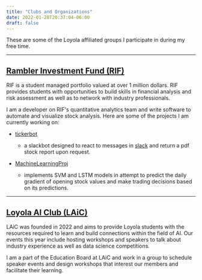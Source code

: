 ```yaml
---
title: "Clubs and Organizations"
date: 2022-01-28T20:37:04-06:00
draft: false
---
```


These are some of the Loyola affiliated groups I participate in during my free time.  

---

## [Rambler Investment Fund (RIF)](https://www.ramblerfund.com/)

RIF is a student managed portfolio valued at over 1 million dollars. RIF provides students with opportunities to build skills in financial analysis and risk assessment as well as to network with industry professionals.

I am a developer on RIF's quantitative analytics team and write software to automate and visualize stock analysis. Here are some of the projects I am currently working on:

- [tickerbot](https://github.com/mhyatt000/tickerbot)
    - a slackbot designed to react to messages in [slack](https://slack.com/) and return a pdf stock report upon request.

- [MachineLearningProj](https://github.com/RamblerInvestmentFund/MachineLearningProj)
    - implements SVM and LSTM models in attempt to predict the daily gradient of opening stock values and make trading decisions based on its predictions.

---

## [Loyola AI Club (LAiC)](https://luc.campuslabs.com/engage/organization/laic)

LAiC was founded in 2022 and aims to provide Loyola students with the resources required to learn and build connections within the field of AI.  Our events this year include hosting workshops and speakers to talk about industry experience as well as data science competitions.

I am a part of the Education Board at LAiC and work in a group to schedule speaker events and design workshops that interest our members and facilitate their learning.

